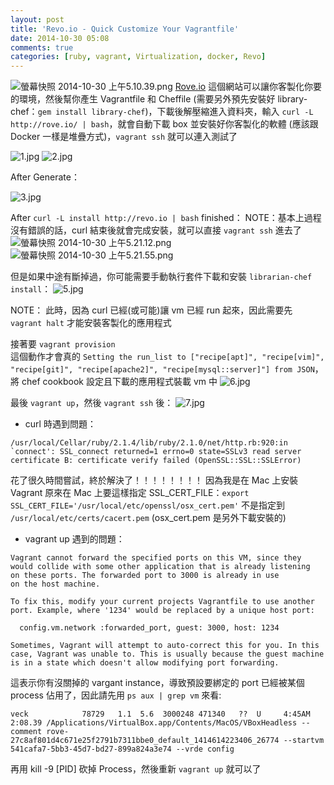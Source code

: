 ```yaml
---
layout: post
title: 'Revo.io - Quick Customize Your Vagrantfile'
date: 2014-10-30 05:08
comments: true
categories: [ruby, vagrant, Virtualization, docker, Revo]
---
```


![螢幕快照 2014-10-30 上午5.10.39.png](http://user-image.logdown.io/user/3330/blog/3407/post/240407/Ce9kFn2HSVWJfjy9eiPQ_%E8%9E%A2%E5%B9%95%E5%BF%AB%E7%85%A7%202014-10-30%20%E4%B8%8A%E5%8D%885.10.39.png)
[Rove.io](http://rove.io/) 這個網站可以讓你客製化你要的環境，然後幫你產生 Vagrantfile 和 Cheffile (需要另外預先安裝好 library-chef：`gem install library-chef`)，下載後解壓縮進入資料夾，輸入 `curl -L http://rove.io/ | bash`，就會自動下載 box 並安裝好你客製化的軟體 (應該跟 Docker 一樣是堆疊方式)，`vagrant ssh` 就可以連入測試了
<!--more-->
![1.jpg](http://user-image.logdown.io/user/3330/blog/3407/post/240407/yZzhbyuXQTa1mBlR1eMD_1.jpg)
![2.jpg](http://user-image.logdown.io/user/3330/blog/3407/post/240407/LXCMMzLUQxKgRYHlNLFo_2.jpg)

After Generate：

![3.jpg](http://user-image.logdown.io/user/3330/blog/3407/post/240407/fAGMC1RGS4Omf08riZKc_3.jpg)

After `curl -L install http://revo.io | bash` finished：
NOTE：基本上過程沒有錯誤的話，curl 結束後就會完成安裝，就可以直接 `vagrant ssh` 進去了
![螢幕快照 2014-10-30 上午5.21.12.png](http://user-image.logdown.io/user/3330/blog/3407/post/240407/9Zka2W5aRO2gbZ7A3pU7_%E8%9E%A2%E5%B9%95%E5%BF%AB%E7%85%A7%202014-10-30%20%E4%B8%8A%E5%8D%885.21.12.png)
![螢幕快照 2014-10-30 上午5.21.55.png](http://user-image.logdown.io/user/3330/blog/3407/post/240407/iLqnps6IQvOA5Yyoqxb3_%E8%9E%A2%E5%B9%95%E5%BF%AB%E7%85%A7%202014-10-30%20%E4%B8%8A%E5%8D%885.21.55.png)

但是如果中途有斷掉過，你可能需要手動執行套件下載和安裝
`librarian-chef install`：
![5.jpg](http://user-image.logdown.io/user/3330/blog/3407/post/240407/5aFGRh1vRSmNQ5dJZBQi_5.jpg)


NOTE： 此時，因為 curl 已經(或可能)讓 vm 已經 run 起來，因此需要先 `vagrant halt` 才能安裝客製化的應用程式

接著要 `vagrant provision`    
這個動作才會真的 `Setting the run_list to ["recipe[apt]", "recipe[vim]", "recipe[git]", "recipe[apache2]", "recipe[mysql::server]"] from JSON`，將 chef cookbook 設定且下載的應用程式裝載 vm 中
![6.jpg](http://user-image.logdown.io/user/3330/blog/3407/post/240407/Z1fgZTSzTI26ThDtIKpb_6.jpg)


最後 `vagrant up`，然後 `vagrant ssh` 後：
![7.jpg](http://user-image.logdown.io/user/3330/blog/3407/post/240407/oeXqlBWcSalmYw2iYLLl_7.jpg)


* curl 時遇到問題：
```
/usr/local/Cellar/ruby/2.1.4/lib/ruby/2.1.0/net/http.rb:920:in `connect': SSL_connect returned=1 errno=0 state=SSLv3 read server certificate B: certificate verify failed (OpenSSL::SSL::SSLError)
```

花了很久時間嘗試，終於解決了！！！！！！！！
因為我是在 Mac 上安裝 Vagrant
原來在 Mac 上要這樣指定 SSL_CERT_FILE：`export SSL_CERT_FILE='/usr/local/etc/openssl/osx_cert.pem'`
不是指定到 `/usr/local/etc/certs/cacert.pem` 
(osx_cert.pem 是另外下載安裝的)

* vagrant up 遇到的問題：
```
Vagrant cannot forward the specified ports on this VM, since they
would collide with some other application that is already listening
on these ports. The forwarded port to 3000 is already in use
on the host machine.

To fix this, modify your current projects Vagrantfile to use another
port. Example, where '1234' would be replaced by a unique host port:

  config.vm.network :forwarded_port, guest: 3000, host: 1234

Sometimes, Vagrant will attempt to auto-correct this for you. In this
case, Vagrant was unable to. This is usually because the guest machine
is in a state which doesn't allow modifying port forwarding.
```
這表示你有沒關掉的 vargant instance，導致預設要綁定的 port 已經被某個 process 佔用了，因此請先用 `ps aux | grep vm` 來看:
```
veck            78729   1.1  5.6  3000248 471340   ??  U     4:45AM   2:08.39 /Applications/VirtualBox.app/Contents/MacOS/VBoxHeadless --comment rove-27c8af801d4c671e25f2791b7311bbe0_default_1414614223406_26774 --startvm 541cafa7-5bb3-45d7-bd27-899a824a3e74 --vrde config
```
再用 kill -9 [PID] 砍掉 Process，然後重新 `vagrant up` 就可以了
